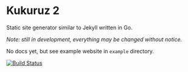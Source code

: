 Kukuruz 2
=========

Static site generator similar to Jekyll written in Go.

*Note: still in development, everything may be changed without notice.*

No docs yet, but see example website in `example` directory.


[![Build Status](https://travis-ci.org/dchest/kkr.png)](https://travis-ci.org/dchest/kkr)
